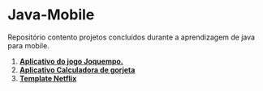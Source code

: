 ﻿# Java-Mobile
Repositório contento projetos concluídos durante a aprendizagem de java para mobile.

1. **[Aplicativo do jogo Joquempo.](https://github.com/rafaelrodrigopa/Java-Mobile/tree/master/AppJoquempo)**
2. **[Aplicativo Calculadora de gorjeta](https://github.com/rafaelrodrigopa/Java-Mobile/tree/master/CalculadoradeGorjeta)**
2. **[Template Netflix]()**
